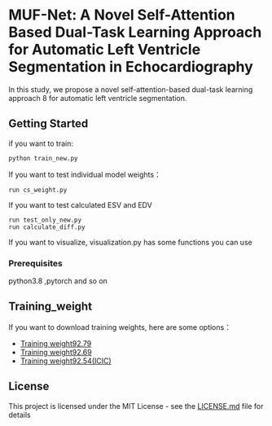 # MUF-Net: A Novel Self-Attention Based Dual-Task Learning Approach for Automatic Left Ventricle Segmentation in Echocardiography

In this study, we propose a novel self-attention-based dual-task learning approach 8 for automatic left ventricle segmentation.

## Getting Started
if you want to train:
```
python train_new.py
```
If you want to test individual model weights：
```
run cs_weight.py
```
If you want to test calculated ESV and EDV
```
run test_only_new.py
run calculate_diff.py
```
If you want to visualize, visualization.py has some functions you can use
### Prerequisites
python3.8 ,pytorch and so on

## Training_weight
If you want to download training weights, here are some options：
* [Training weight92.79](http://www.dropwizard.io/1.0.2/docs/) 
* [Training weight92.69](https://maven.apache.org/)
* [Training weight92.54(ICIC)](https://rometools.github.io/rome/)


## License

This project is licensed under the MIT License - see the [LICENSE.md](LICENSE.md) file for details
